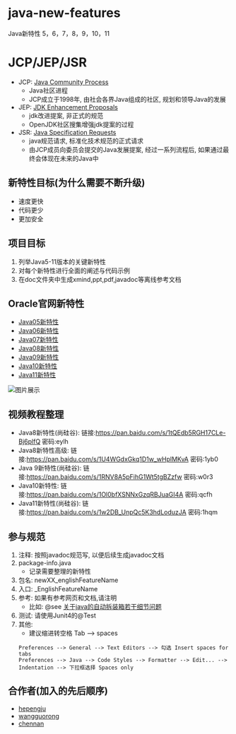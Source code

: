 # java-new-features
Java新特性 5，6，7，8，9，10，11

# JCP/JEP/JSR
- JCP: [Java Community Process](https://www.jcp.org/en/home/index)
    * Java社区进程
    * JCP成立于1998年, 由社会各界Java组成的社区, 规划和领导Java的发展 
- JEP: [JDK Enhancement Proposals](http://openjdk.java.net/jeps/0) 
    * jdk改进提案, 非正式的规范
    * OpenJDK社区搜集增强jdk提案的过程
- JSR: [Java Specification Requests](https://www.jcp.org/en/jsr/platform)
    * java规范请求, 标准化技术规范的正式请求
    * 由JCP成员向委员会提交的Java发展提案, 经过一系列流程后, 如果通过最终会体现在未来的Java中

## 新特性目标(为什么需要不断升级)
- 速度更快
- 代码更少
- 更加安全

## 项目目标
1. 列举Java5-11版本的关键新特性
2. 对每个新特性进行全面的阐述与代码示例
3. 在doc文件夹中生成xmind,ppt,pdf,javadoc等离线参考文档

## Oracle官网新特性
- [Java05新特性](https://docs.oracle.com/javase/1.5.0/docs/relnotes/features.html)
- [Java06新特性](https://www.oracle.com/technetwork/java/javase/features-141434.html)
- [Java07新特性](https://www.oracle.com/technetwork/java/javase/jdk7-relnotes-418459.html)
- [Java08新特性](https://www.oracle.com/technetwork/java/javase/8-whats-new-2157071.html)
- [Java09新特性](https://docs.oracle.com/javase/9/whatsnew/toc.htm#JSNEW-GUID-C23AFD78-C777-460B-8ACE-58BE5EA681F6)
- [Java10新特性](https://www.oracle.com/technetwork/java/javase/10-relnote-issues-4108729.html#NewFeature)
- [Java11新特性](https://www.oracle.com/technetwork/java/javase/11-relnote-issues-5012449.html#NewFeature)

![图片展示](https://github.com/hepengju/java-new-features/blob/master/src/main/resources/Java%E6%96%B0%E7%89%B9%E6%80%A7.png)

## 视频教程整理
- Java8新特性(尚硅谷): 链接:https://pan.baidu.com/s/1tQEdb5RGH17CLe-Bj6plfQ  密码:eylh
- Java8新特性高级: 链接:https://pan.baidu.com/s/1U4WGdxGkq1D1w_wHplMKvA  密码:1yb0
- Java 9新特性(尚硅谷): 链接:https://pan.baidu.com/s/1RNV8A5pFihG1Wt5tgBZzfw  密码:w0r3
- Java10新特性: 链接:https://pan.baidu.com/s/1Ol0bfXSNNxGzqRBJuaGI4A  密码:qcfh
- Java11新特性(尚硅谷): 链接:https://pan.baidu.com/s/1w2DB_UnpQc5K3hdLoduzJA  密码:1hqm 

## 参与规范
1. 注释: 按照javadoc规范写, 以便后续生成javadoc文档
1. package-info.java
    * 记录需要整理的新特性
1. 包名: newXX_englishFeatureName
1. 入口: _EnglishFeatureName
1. 参考: 如果有参考网页和文档,请注明
    * 比如: @see <a href="https://www.cnblogs.com/qcblog/p/7670159.html">关于java的自动拆装箱若干细节问题</a>
1. 测试: 请使用Junit4的@Test
1. 其他:
    * 建议缩进转空格 Tab --> spaces 
    ```
    Preferences --> General --> Text Editors --> 勾选 Insert spaces for tabs
    Preferences --> Java --> Code Styles --> Formatter --> Edit... --> Indentation --> 下拉框选择 Spaces only
    ```
 
## 合作者(加入的先后顺序)
- [hepengju](https://github.com/hepengju)
- [wangguorong](https://github.com/dalianpai)
- [chennan](https://github.com/949035443)